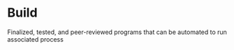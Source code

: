 Build
=====

Finalized, tested, and peer-reviewed programs that can be automated to run
associated process
